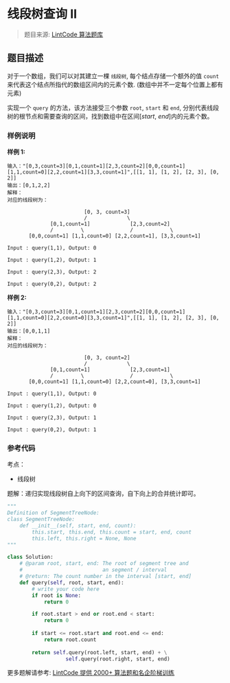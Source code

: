 # 线段树查询 II
 > 题目来源: [LintCode 算法题库](https://www.lintcode.com/problem/segment-tree-query-ii/?utm_source=sc-github-wzz)
 ## 题目描述
 对于一个数组，我们可以对其建立一棵 `线段树`, 每个结点存储一个额外的值 `count` 来代表这个结点所指代的数组区间内的元素个数. (数组中并不一定每个位置上都有元素)

实现一个 `query` 的方法，该方法接受三个参数 `root`, `start` 和 `end`, 分别代表线段树的根节点和需要查询的区间，找到数组中在区间[*start*, *end*]内的元素个数。
 ### 样例说明
 **样例 1:**
```
输入："[0,3,count=3][0,1,count=1][2,3,count=2][0,0,count=1][1,1,count=0][2,2,count=1][3,3,count=1]",[[1, 1], [1, 2], [2, 3], [0, 2]]
输出：[0,1,2,2]
解释：
对应的线段树为：

	                     [0, 3, count=3]
	                     /             \
	          [0,1,count=1]             [2,3,count=2]
	          /         \               /            \
	   [0,0,count=1] [1,1,count=0] [2,2,count=1], [3,3,count=1]

Input : query(1,1), Output: 0

Input : query(1,2), Output: 1

Input : query(2,3), Output: 2

Input : query(0,2), Output: 2
```



**样例 2:**
```
输入："[0,3,count=3][0,1,count=1][2,3,count=2][0,0,count=1][1,1,count=0][2,2,count=0][3,3,count=1]",[[1, 1], [1, 2], [2, 3], [0, 2]]
输出：[0,0,1,1]
解释：
对应的线段树为：

	                     [0, 3, count=2]
	                     /             \
	          [0,1,count=1]             [2,3,count=1]
	          /         \               /            \
	   [0,0,count=1] [1,1,count=0] [2,2,count=0], [3,3,count=1]

Input : query(1,1), Output: 0

Input : query(1,2), Output: 0

Input : query(2,3), Output: 1

Input : query(0,2), Output: 1
```

 ### 参考代码
 考点：
* 线段树

题解：递归实现线段树自上向下的区间查询，自下向上的合并统计即可。
```python
"""
Definition of SegmentTreeNode:
class SegmentTreeNode:
    def __init__(self, start, end, count):
        this.start, this.end, this.count = start, end, count
        this.left, this.right = None, None
"""

class Solution:	
    # @param root, start, end: The root of segment tree and 
    #                          an segment / interval
    # @return: The count number in the interval [start, end] 
    def query(self, root, start, end):
        # write your code here
        if root is None:
            return 0

        if root.start > end or root.end < start:
            return 0
    
        if start <= root.start and root.end <= end:
            return root.count
        
        return self.query(root.left, start, end) + \
                   self.query(root.right, start, end)
```
 更多题解请参考: [LintCode 提供 2000+ 算法题和名企阶梯训练](https://www.lintcode.com/problem/?utm_source=sc-github-wzz)